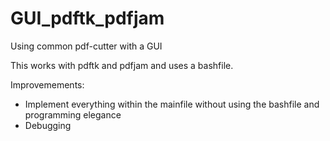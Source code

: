 # GUI_pdftk_pdfjam
Using common pdf-cutter with a GUI 

This works with pdftk and pdfjam and uses a bashfile. 

Improvemements:
- Implement everything within the mainfile without using the bashfile and programming elegance
- Debugging 
